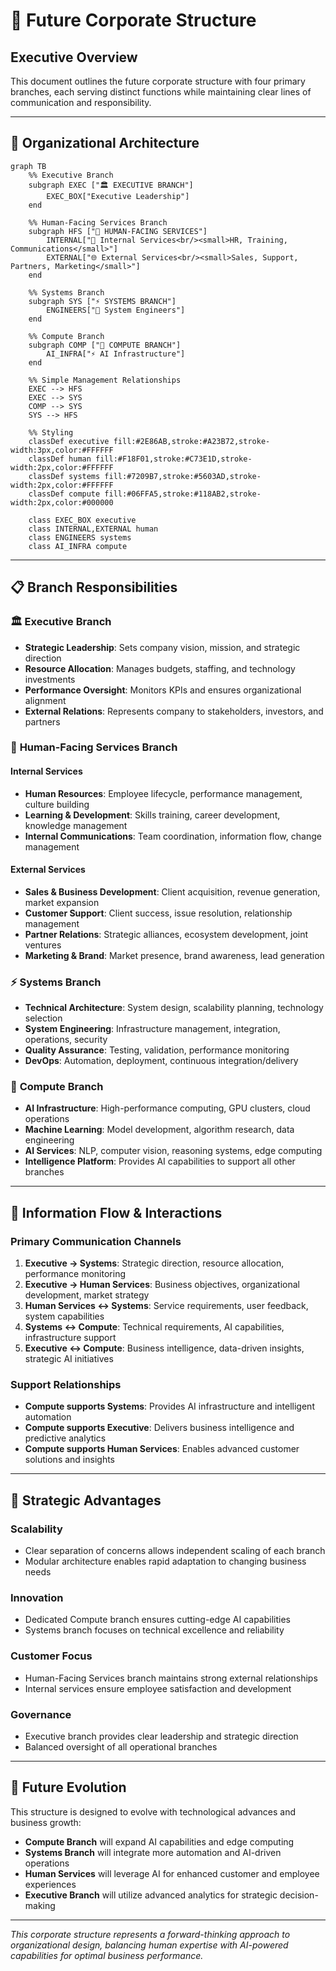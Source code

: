 # 🏢 Future Corporate Structure

## Executive Overview

This document outlines the future corporate structure with four primary branches, each serving distinct functions while maintaining clear lines of communication and responsibility.

---

## 🎯 Organizational Architecture

```mermaid
graph TB
    %% Executive Branch
    subgraph EXEC ["🏛️ EXECUTIVE BRANCH"]
        EXEC_BOX["Executive Leadership"]
    end

    %% Human-Facing Services Branch
    subgraph HFS ["👥 HUMAN-FACING SERVICES"]
        INTERNAL["🏢 Internal Services<br/><small>HR, Training, Communications</small>"]
        EXTERNAL["🌐 External Services<br/><small>Sales, Support, Partners, Marketing</small>"]
    end

    %% Systems Branch
    subgraph SYS ["⚡ SYSTEMS BRANCH"]
        ENGINEERS["🔧 System Engineers"]
    end

    %% Compute Branch
    subgraph COMP ["🧠 COMPUTE BRANCH"]
        AI_INFRA["⚡ AI Infrastructure"]
    end

    %% Simple Management Relationships
    EXEC --> HFS
    EXEC --> SYS
    COMP --> SYS
    SYS --> HFS

    %% Styling
    classDef executive fill:#2E86AB,stroke:#A23B72,stroke-width:3px,color:#FFFFFF
    classDef human fill:#F18F01,stroke:#C73E1D,stroke-width:2px,color:#FFFFFF
    classDef systems fill:#7209B7,stroke:#5603AD,stroke-width:2px,color:#FFFFFF
    classDef compute fill:#06FFA5,stroke:#118AB2,stroke-width:2px,color:#000000

    class EXEC_BOX executive
    class INTERNAL,EXTERNAL human
    class ENGINEERS systems
    class AI_INFRA compute
```

---

## 📋 Branch Responsibilities

### 🏛️ **Executive Branch**
- **Strategic Leadership**: Sets company vision, mission, and strategic direction
- **Resource Allocation**: Manages budgets, staffing, and technology investments
- **Performance Oversight**: Monitors KPIs and ensures organizational alignment
- **External Relations**: Represents company to stakeholders, investors, and partners

### 👥 **Human-Facing Services Branch**
#### Internal Services
- **Human Resources**: Employee lifecycle, performance management, culture building
- **Learning & Development**: Skills training, career development, knowledge management
- **Internal Communications**: Team coordination, information flow, change management

#### External Services
- **Sales & Business Development**: Client acquisition, revenue generation, market expansion
- **Customer Support**: Client success, issue resolution, relationship management
- **Partner Relations**: Strategic alliances, ecosystem development, joint ventures
- **Marketing & Brand**: Market presence, brand awareness, lead generation

### ⚡ **Systems Branch**
- **Technical Architecture**: System design, scalability planning, technology selection
- **System Engineering**: Infrastructure management, integration, operations, security
- **Quality Assurance**: Testing, validation, performance monitoring
- **DevOps**: Automation, deployment, continuous integration/delivery

### 🧠 **Compute Branch**
- **AI Infrastructure**: High-performance computing, GPU clusters, cloud operations
- **Machine Learning**: Model development, algorithm research, data engineering
- **AI Services**: NLP, computer vision, reasoning systems, edge computing
- **Intelligence Platform**: Provides AI capabilities to support all other branches

---

## 🔄 Information Flow & Interactions

### **Primary Communication Channels**

1. **Executive → Systems**: Strategic direction, resource allocation, performance monitoring
2. **Executive → Human Services**: Business objectives, organizational development, market strategy
3. **Human Services ↔ Systems**: Service requirements, user feedback, system capabilities
4. **Systems ↔ Compute**: Technical requirements, AI capabilities, infrastructure support
5. **Executive ↔ Compute**: Business intelligence, data-driven insights, strategic AI initiatives

### **Support Relationships**

- **Compute supports Systems**: Provides AI infrastructure and intelligent automation
- **Compute supports Executive**: Delivers business intelligence and predictive analytics
- **Compute supports Human Services**: Enables advanced customer solutions and insights

---

## 🎯 Strategic Advantages

### **Scalability**
- Clear separation of concerns allows independent scaling of each branch
- Modular architecture enables rapid adaptation to changing business needs

### **Innovation**
- Dedicated Compute branch ensures cutting-edge AI capabilities
- Systems branch focuses on technical excellence and reliability

### **Customer Focus**
- Human-Facing Services branch maintains strong external relationships
- Internal services ensure employee satisfaction and development

### **Governance**
- Executive branch provides clear leadership and strategic direction
- Balanced oversight of all operational branches

---

## 🚀 Future Evolution

This structure is designed to evolve with technological advances and business growth:

- **Compute Branch** will expand AI capabilities and edge computing
- **Systems Branch** will integrate more automation and AI-driven operations
- **Human Services** will leverage AI for enhanced customer and employee experiences
- **Executive Branch** will utilize advanced analytics for strategic decision-making

---

*This corporate structure represents a forward-thinking approach to organizational design, balancing human expertise with AI-powered capabilities for optimal business performance.*
